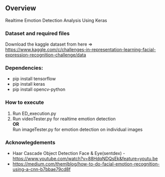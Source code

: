 ## Overview
Realtime Emotion Detection Analysis Using Keras

### Dataset and required files
Download the kaggle dataset from here => https://www.kaggle.com/c/challenges-in-representation-learning-facial-expression-recognition-challenge/data

### Dependencies:
* pip install tensorflow
* pip install keras
* pip install opencv-python

### How to execute
1. Run ED_execution.py
2. Run videoTester.py for realtime emotion detection </br>
   <b>OR</b> </br> Run imageTester.py for emotion detection on individual images

### Acknowlegdements
* Haar Cascade Object Detection Face & Eye(sentdex) - https://www.youtube.com/watch?v=88HdqNDQsEk&feature=youtu.be
* https://medium.com/themlblog/how-to-do-facial-emotion-recognition-using-a-cnn-b7bbae79cd8f
